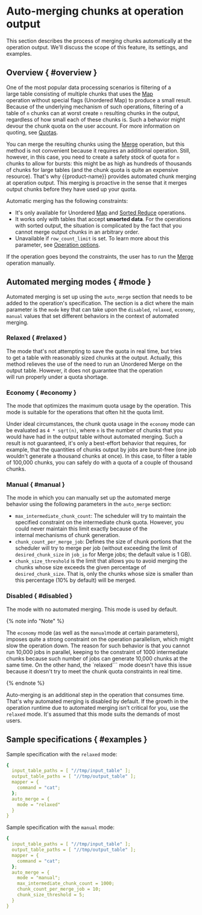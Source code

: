 # Auto-merging chunks at operation output

This section describes the process of merging chunks automatically at the operation output. We'll discuss the scope of this feature, its settings, and examples.

## Overview { #overview }

One of the most popular data processing scenarios is filtering of a large table consisting of multiple chunks that uses the [Map](map.md) operation without special flags (Unordered Map) to produce a small result. Because of the underlying mechanism of such operations, filtering of a table of `n` chunks can at worst create `n` resulting chunks in the output, regardless of how small each of these chunks is. Such a behavior might devour the chunk quota on the user account. For more information on quoting, see [Quotas](../../../../user-guide/storage/quotas.md).

You can merge the resulting chunks using the [Merge](merge.md) operation, but this method is not convenient because it requires an additional operation. Still, however, in this case, you need to create a safety stock of quota for `n` chunks to allow for bursts: this might be as high as hundreds of thousands of chunks for large tables (and the chunk quota is quite an expensive resource). That's why {{product-name}} provides automated chunk merging at operation output. This merging is proactive in the sense that it merges output chunks before they have used up your quota.

Automatic merging has the following constraints:

* It's only available for Unordered [Map](map.md) and [Sorted Reduce](reduce.md) operations.
* It works only with tables that accept **unsorted data**. For the operations with sorted output, the situation is complicated by the fact that you cannot merge output chunks in an arbitrary order.
* Unavailable if `row_count_limit` is set. To learn more about this parameter, see [Operation options](operations-options.md).

If the operation goes beyond the constraints, the user has to run the [Merge](merge.md) operation manually.

## Automated merging modes { #mode }

Automated merging is set up using the `auto_merge` section that needs to be added to the operation's specification. The section is a dict where the main parameter is the `mode` key that can take upon the `disabled`, `relaxed`, `economy`, `manual` values that set different behaviors in the context of automated merging.

### Relaxed { #relaxed }

The mode that's not attempting to save the quota in real time, but tries to get a table with reasonably sized chunks at the output. Actually, this method relieves the use of the need to run an Unordered Merge on the output table. However, it does not guarantee that the operation will run properly under a quota shortage.

### Economy { #economy }

The mode that optimizes the maximum quota usage by the operation. This mode is suitable for the operations that often hit the quota limit.

Under ideal circumstances, the chunk quota usage in the `economy` mode can be evaluated as `4 * sqrt(n)`, where `n` is the number of chunks that you would have had in the output table without automated merging. Such a result is not guaranteed, it's only a best-effort behavior that requires, for example, that the quantities of chunks output by jobs are burst-free (one job wouldn't generate a thousand chunks at once). In this case, to filter a table of 100,000 chunks, you can safely do with a quota of a couple of thousand chunks.

### Manual { #manual }

The mode in which you can manually set up the automated merge behavior using the following parameters in the `auto_merge` section:

* `max_intermediate_chunk_count`: The scheduler will try to maintain the specified constraint on the intermediate chunk quota. However, you could never maintain this limit exactly because of the internal mechanisms of chunk generation.
* `chunk_count_per_merge_job`: Defines the size of chunk portions that the scheduler will try to merge per job (without exceeding the limit of `desired_chunk_size` in `job_io` for Merge jobs; the default value is 1 GB).
* `chunk_size_threshold` is the limit that allows you to avoid merging the chunks whose size exceeds the given percentage of `desired_chunk_size`. That is, only the chunks whose size is smaller than this percentage (10% by default) will be merged.

### Disabled { #disabled }

The mode with no automated merging. This mode is used by default.

{% note info "Note" %}

The `economy` mode (as well as the `manual`mode at certain parameters), imposes quite a strong constraint on the operation parallelism, which might slow the operation down. The reason for such behavior is that you cannot run 10,000 jobs in parallel, keeping to the constraint of 1000 intermediate chunks because such number of jobs can generate 10,000 chunks at the same time. On the other hand, the `relaxed``` mode doesn't have this issue because it doesn't try to meet the chunk quota constraints in real time.

{% endnote %}


Auto-merging is an additional step in the operation that consumes time. That's why automated merging is disabled by default. If the growth in the operation runtime due to automated merging isn't critical for you, use the `relaxed` mode.  It's assumed that this mode suits the demands of most users.

## Sample specifications { #examples }

Sample specification with the `relaxed` mode:


```yaml
{
  input_table_paths = [ "//tmp/input_table" ];
  output_table_paths = [ "//tmp/output_table" ];
  mapper = {
    command = "cat";
  };
  auto_merge = {
    mode = "relaxed"
  }
}
```
Sample specification with the `manual` mode:

```yaml
{
  input_table_paths = [ "//tmp/input_table" ];
  output_table_paths = [ "//tmp/output_table" ];
  mapper = {
    command = "cat";
  };
  auto_merge = {
    mode = "manual";
    max_intermediate_chunk_count = 1000;
    chunk_count_per_merge_job = 10;
    chunk_size_threshold = 5;
  }
}
```

